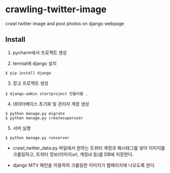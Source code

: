 # crawling-twitter-image
crawl twitter image and post photos on django webpage

## Install
1. pycharm에서 프로젝트 생성


2. termial에 django 설치
~~~
$ pip install django
~~~


3. 장고 프로젝트 생성
~~~
$ django-admin startproject 만들이름 .
~~~


4. 데이터베이스 초기화 및 관리자 계정 생성
~~~
$ python manage.py migrate
$ python manage.py createsuperuser
~~~


5. 서버 실행
~~~
$ python manage.py runserver
~~~


* crawl_twitter_data.py 파일에서 원하는 트위터 계정과 해시태그를 넣어 이미지를 크롤링하고, 
트위터 정보(이미지url, 계정id 등)를 DB에 저장한다.

* django MTV 패턴을 이용하여 크롤링한 이미지가 웹페이지에 나오도록 한다.
